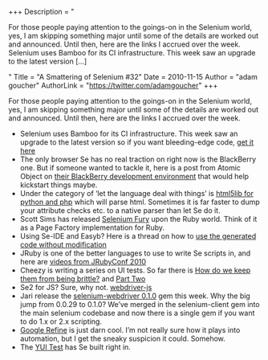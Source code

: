 +++
Description = "<p>For those people paying attention to the goings-on in the Selenium world, yes, I am skipping something major until some of the details are worked out and announced. Until then, here are the links I accrued over the week. Selenium uses Bamboo for its CI infrastructure. This week saw an upgrade to the latest version […]</p>"
Title = "A Smattering of Selenium #32"
Date = 2010-11-15
Author = "adam goucher"
AuthorLink = "https://twitter.com/adamgoucher"
+++

<p>For those people paying attention to the goings-on in the Selenium world, yes, I am skipping something major until some of the details are worked out and announced. Until then, here are the links I accrued over the week.</p>
<ul>
<li>Selenium uses Bamboo for its CI infrastructure. This week saw an upgrade to the latest version so if you want bleeding-edge code, <a href="http://xserve.openqa.org:8085">get it here</a></li>
<li>The only browser Se has no real traction on right now is the BlackBerry one. But if someone wanted to tackle it, here is a post from Atomic Object on <a href="http://spin.atomicobject.com/2010/11/04/our-blackberry-development-environment">their BlackBerry development environment</a> that would help kickstart things maybe.</li>
<li>Under the category of &#8216;let the language deal with things&#8217; is <a href="http://code.google.com/p/html5lib/">html5lib for python and php</a> which will parse html. Sometimes it is far faster to dump your attribute checks etc. to a native parser than let Se do it.</li>
<li>Scott Sims has released <a href="http://scottcsims.com/wordpress/?p=251">Selenium Fury</a> upon the Ruby world. Think of it as a Page Factory implementation for Ruby.</li>
<li>Using Se-IDE and Easyb? Here is a thread on how to <a href="http://groups.google.com/group/easyb-users/browse_thread/thread/0079b48526514a72/3a12e1d253d4b512?show_docid=3a12e1d253d4b512">use the generated code without modification</a></li>
<li>JRuby is one of the better languages to use to write Se scripts in, and here are <a href="http://www.engineyard.com/videos/JRubyConf%202010">videos from JRubyConf 2010</a></li>
<li>Cheezy is writing a series on UI tests. So far there is <a href="http://www.cheezyworld.com/2010/11/09/ui-tests-not-brittle/">How do we keep them from being brittle?</a> and <a href="http://www.cheezyworld.com/2010/11/13/ui-tests-part-two/">Part Two</a></li>
<li>Se2 for JS? Sure, why not. <a href="https://github.com/dmachi/webdriver-js">webdriver-js</a></li>
<li>Jari release the <a href="http://rubygems.org/gems/selenium-webdriver">selenium-webdriver 0.1.0</a> gem this week. Why the big jump from 0.0.29 to 0.1.0? We&#8217;ve merged in the selenium-client gem into the main selenium codebase and now there is a single gem if you want to do 1.x or 2.x scripting.</li>
<li><a href="http://mashable.com/2010/11/10/google-refine/">Google Refine</a> is just darn cool. I&#8217;m not really sure how it plays into automation, but I get the sneaky suspicion it could. Somehow.</li>
<li>The <a href="http://www.yuiblog.com/blog/2010/11/09/introducing-the-new-yui-test/">YUI Test</a> has Se built right in.</li>
</ul>

